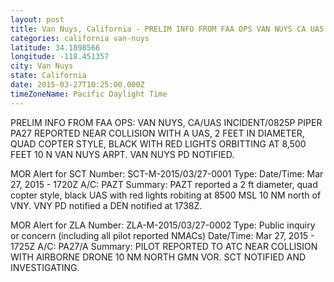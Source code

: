 ```yaml
---
layout: post
title: Van Nuys, California - PRELIM INFO FROM FAA OPS VAN NUYS CA UAS INCIDENT 0825P PIPER PA27 REPORTED NEAR
categories: california van-nuys
latitude: 34.1898566
longitude: -118.451357
city: Van Nuys
state: California
date: 2015-03-27T10:25:00.000Z
timeZoneName: Pacific Daylight Time
---
```


PRELIM INFO FROM FAA OPS: VAN NUYS, CA/UAS INCIDENT/0825P PIPER PA27 REPORTED NEAR COLLISION WITH A UAS, 2 FEET IN DIAMETER, QUAD COPTER STYLE, BLACK WITH RED LIGHTS ORBITTING AT 8,500 FEET 10 N VAN NUYS ARPT. VAN NUYS PD NOTIFIED.

MOR Alert for SCT
Number: SCT-M-2015/03/27-0001
Type: 
Date/Time: Mar 27, 2015 - 1720Z
A/C: PAZT
Summary: PAZT reported a 2 ft diameter, quad copter style, black UAS with red lights robiting at 8500 MSL 10 NM north of VNY. VNY PD notified a DEN notified at 1738Z.

MOR Alert for ZLA
Number: ZLA-M-2015/03/27-0002
Type: Public inquiry or concern (including all pilot reported NMACs)
Date/Time: Mar 27, 2015 - 1725Z
A/C: PA27/A
Summary: PILOT REPORTED TO ATC NEAR COLLISION WITH AIRBORNE DRONE 10 NM NORTH GMN VOR. SCT NOTIFIED AND INVESTIGATING.